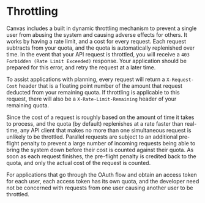 Throttling
==========

Canvas includes a built in dynamic throttling mechanism to prevent a single
user from abusing the system and causing adverse effects for others. It
works by having a rate limit, and a cost for every request. Each request
subtracts from your quota, and the quota is automatically replenished over
time. In the event that your API request is throttled, you will receive
a `403 Forbidden (Rate Limit Exceeded)` response. Your application should
be prepared for this error, and retry the request at a later time.

To assist applications with planning, every request will return a
`X-Request-Cost` header that is a floating point number of the amount
that request deducted from your remaining quota. If throttling is applicable
to this request, there will also be a `X-Rate-Limit-Remaining` header of
your remaining quota.

Since the cost of a request is roughly based on the amount of time it takes
to process, and the quota (by default) replenishes at a rate faster than
real-time, any API client that makes no more than one simultaneous request
is unlikely to be throttled. Parallel requests are subject to an additional
pre-flight penalty to prevent a large number of incoming requests being able
to bring the system down before their cost is counted against their quota.
As soon as each request finishes, the pre-flight penalty is credited back
to the quota, and only the actual cost of the request is counted.

For applications that go through the OAuth flow and obtain an access token
for each user, each access token has its own quota, and the developer need
not be concerned with requests from one user causing another user to be
throttled.
